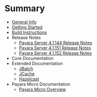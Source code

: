 # Summary

* [General Info](general-info/general-info.md)
* [Getting Started](getting-started/getting-started.md)
* [Build Instructions](build-instructions/build-instructions.md)
* Release Notes
    * [Payara Server 4.1.144 Release Notes](release-notes/release-notes-144.md)
    * [Payara Server 4.1.151 Release Notes](release-notes/release-notes-151.md)
    * [Payara Server 4.1.152 Release Notes](release-notes/release-notes-152.md)
* Core Documentation
* Extended Documentation
    * [JBatch](documentation/extended-documentation/jbatch.md)
    * [JCache](documentation/extended-documentation/jcache.md)
    * [Hazelcast](documentation/extended-documentation/hazelcast.md)
* Payara Micro Documentation
    * [Payara Micro Overview](documentation/payara-micro/payara-micro.md)
